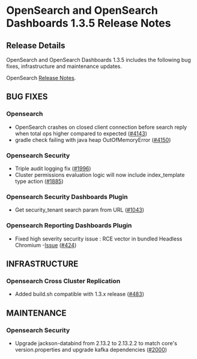 # OpenSearch and OpenSearch Dashboards 1.3.5 Release Notes

## Release Details

OpenSearch and OpenSearch Dashboards 1.3.5 includes the following bug fixes, infrastructure and maintenance updates.

OpenSearch [Release Notes](https://github.com/opensearch-project/OpenSearch/blob/main/release-notes/opensearch.release-notes-1.3.5.md).
## BUG FIXES

### Opensearch
* OpenSearch crashes on closed client connection before search reply when total ops higher compared to expected ([#4143](https://github.com/opensearch-project/OpenSearch/pull/4143))
* gradle check failing with java heap OutOfMemoryError ([#4150](https://github.com/opensearch-project/OpenSearch/pull/4150))

### Opensearch Security
* Triple audit logging fix ([#1996](https://github.com/opensearch-project/security/pull/1996))
* Cluster permissions evaluation logic will now include index_template type action ([#1885](https://github.com/opensearch-project/security/pull/1885))

### Opensearch Security Dashboards Plugin
* Get security_tenant search param from URL ([#1043](https://github.com/opensearch-project/security-dashboards-plugin/pull/1043))

### Opensearch Reporting Dashboards Plugin
* Fixed high severity security issue :  RCE vector in bundled Headless Chromium -[Issue](https://github.com/opensearch-project/dashboards-reports/security/advisories/GHSA-pm2x-4c64-x8g7) ([#424](https://github.com/opensearch-project/dashboards-reports/pull/424))

## INFRASTRUCTURE
### Opensearch Cross Cluster Replication
* Added build.sh compatible with 1.3.x release ([#483](https://github.com/opensearch-project/cross-cluster-replication/pull/483))
## MAINTENANCE
### Opensearch Security
* Upgrade jackson-databind from 2.13.2 to 2.13.2.2 to match core's version.properties and upgrade kafka dependencies ([#2000](https://github.com/opensearch-project/security/pull/2000))